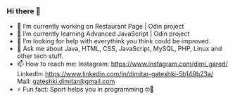 ### Hi there 👋

- 🔭 I’m currently working on Restaurant Page | Odin project
- 🌱 I’m currently learning Advanced JavaScript | Odin project
- 🤔 I’m looking for help with everythink you think could be improved.
- 💬 Ask me about Java, HTML, CSS, JavaScript, MySQL, PHP, Linux and other tech stuff.
- 📫 How to reach me: 
      Instagram: https://www.instagram.com/dimi_gared/
      LinkedIn:  https://www.linkedin.com/in/dimitar-gateshki-5b149b23a/
      Mail: gateshki.dimitar@gmail.com
- ⚡ Fun fact: Sport helps you in programming 🤓💪
